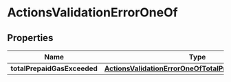 
# ActionsValidationErrorOneOf

## Properties
| Name | Type | Description | Notes |
| ------------ | ------------- | ------------- | ------------- |
| **totalPrepaidGasExceeded** | [**ActionsValidationErrorOneOfTotalPrepaidGasExceeded**](ActionsValidationErrorOneOfTotalPrepaidGasExceeded.md) |  |  |



